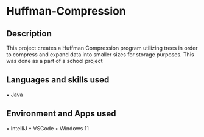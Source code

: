 <h1> Huffman-Compression </h1>
<h2> Description</h2>
 This project creates a Huffman Compression program utilizing trees in order to compress and expand data into smaller sizes for storage purposes. This was done as a part of a school project
<h2> Languages and skills used </h2>
• Java
<h2> Environment and Apps used </h2>
• IntelliJ
• VSCode
• Windows 11
